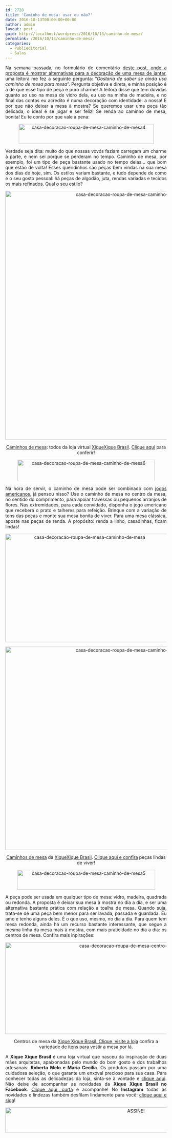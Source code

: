```yaml
---
id: 2728
title: 'Caminho de mesa: usar ou não?'
date: 2016-10-13T00:00:00+00:00
author: admin
layout: post
guid: http://localhost/wordpress/2016/10/13/caminho-de-mesa/
permalink: /2016/10/13/caminho-de-mesa/
categories:
  - Publieditorial
  - Salas
---
```

<p align="justify">
  Na semana passada, no formulário de comentário <a href="http://www.trololodemulher.com.br/2009/02/11/alternativas-para-decorar-uma-mesa-de-jantar/" target="_blank">deste post, onde a proposta é mostrar alternativas para a decoração de uma mesa de jantar</a>, uma leitora me fez a seguinte pergunta: “<em>Gostaria de saber se ainda usa caminho de mesa para mesa</em>”. Pergunta objetiva e direta, e minha posição é a de que esse tipo de peça é puro charme! A leitora disse que tem dúvidas quanto ao uso na mesa de vidro dela, eu uso na minha de madeira, e no final das contas eu acredito é numa decoração com identidade: a nossa! E por que não deixar a mesa à mostra? Se queremos usar uma peça tão delicada, o ideal é se jogar e ser feliz! Se renda ao caminho de mesa, bonita! Eu te conto por que vale à pena:
</p>

<p align="center">
  <img class="alignnone size-full wp-image-13096" src="http://www.trololodemulher.com.br/blog/wp-content/uploads/2016/10/CASA-DECORACAO-ROUPA-DE-MESA-CAMINHO-DE-MESA4.jpg" alt="casa-decoracao-roupa-de-mesa-caminho-de-mesa4" width="421" height="62" />
</p>

<p align="justify">
  Verdade seja dita: muito do que nossas vovós faziam carregam um charme à parte, e nem sei porque se perderam no tempo. Caminho de mesa, por exemplo, foi um tipo de peça bastante usado no tempo delas… que bom que estão de volta! Esses queridinhos são peças bem vindas na sua mesa dos dias de hoje, sim. Os estilos variam bastante, e tudo depende de como é o seu gosto pessoal: há peças de algodão, juta, rendas variadas e tecidos os mais refinados. Qual o seu estilo?
</p>

<p align="center">
  <a href="https://www.xiquexiquebrasil.com.br/casa/mesa/?ref=trololo" target="_blank"><img class="alignnone size-full wp-image-13091" src="http://www.trololodemulher.com.br/blog/wp-content/uploads/2016/10/CASA-DECORACAO-ROUPA-DE-MESA-CAMINHO-DE-MESA2.jpg" alt="casa-decoracao-roupa-de-mesa-caminho-de-mesa2" width="779" height="776" /></a>
</p>

<p align="center">
  <a href="https://www.xiquexiquebrasil.com.br/casa/mesa/?ref=trololo" target="_blank">Caminhos de mesa</a>: todos da loja virtual <a href="https://www.xiquexiquebrasil.com.br/?ref=trololo" target="_blank">XiqueXique Brasil</a>. <a href="https://www.xiquexiquebrasil.com.br/casa/mesa/?ref=trololo" target="_blank">Clique aqui</a> para conferir!
</p>

<p align="center">
  <img class="alignnone size-full wp-image-13098" src="http://www.trololodemulher.com.br/blog/wp-content/uploads/2016/10/CASA-DECORACAO-ROUPA-DE-MESA-CAMINHO-DE-MESA6.jpg" alt="casa-decoracao-roupa-de-mesa-caminho-de-mesa6" width="429" height="67" />
</p>

<p align="justify">
  Na hora de servir, o caminho de mesa pode ser combinado com <a href="http://www.trololodemulher.com.br/2016/08/30/jogos-americanos/" target="_blank">jogos americanos</a>, já pensou nisso? Use o caminho de mesa no centro da mesa, no sentido do comprimento, para apoiar travessas ou pequenos arranjos de flores. Nas extremidades, para cada convidado, disponha o jogo americano que receberá o prato e talheres para refeição. Brinque com a variação de tons das peças e monte sua mesa bonita de viver. Para uma mesa clássica, aposte nas peças de renda. A propósito: renda a linho, casadinhas, ficam lindas!
</p>

<p align="center">
  <a href="https://www.xiquexiquebrasil.com.br/casa/mesa/?ref=trololo" target="_blank"><img class="alignnone size-full wp-image-13090" src="http://www.trololodemulher.com.br/blog/wp-content/uploads/2016/10/CASA-DECORACAO-ROUPA-DE-MESA-CAMINHO-DE-MESA.jpg" alt="casa-decoracao-roupa-de-mesa-caminho-de-mesa" width="511" height="338" /></a>
</p>

<p align="center">
  <a href="https://www.xiquexiquebrasil.com.br/casa/mesa/?ref=trololo" target="_blank"><img class="alignnone size-full wp-image-13095" src="http://www.trololodemulher.com.br/blog/wp-content/uploads/2016/10/CASA-DECORACAO-ROUPA-DE-MESA-CAMINHO-DE-MESA3.jpg" alt="casa-decoracao-roupa-de-mesa-caminho-de-mesa3" width="779" height="634" /></a>
</p>

<p align="center">
  <a href="https://www.xiquexiquebrasil.com.br/casa/mesa/?ref=trololo" target="_blank">Caminhos de mesa</a> da <a href="https://www.xiquexiquebrasil.com.br/?ref=trololo" target="_blank">XiqueXique Brasil</a>. <a href="https://www.xiquexiquebrasil.com.br/casa/mesa/?ref=trololo" target="_blank">Clique aqui e confira</a> peças lindas de viver!
</p>

<p align="center">
  <img class="alignnone size-full wp-image-13097" src="http://www.trololodemulher.com.br/blog/wp-content/uploads/2016/10/CASA-DECORACAO-ROUPA-DE-MESA-CAMINHO-DE-MESA5.jpg" alt="casa-decoracao-roupa-de-mesa-caminho-de-mesa5" width="431" height="62" />
</p>

<p align="justify">
  A peça pode ser usada em qualquer tipo de mesa: vidro, madeira, quadrada ou redonda. A proposta é deixar sua mesa à mostra no dia a dia, e ser uma alternativa bastante prática com relação a toalha de mesa. Quando suja, trata-se de uma peça bem menor para ser lavada, passada e guardada. Eu amo e tenho alguns deles. É o que uso, mesmo, no dia a dia. Para quem tem mesa redonda, ainda há um recurso bastante interessante, que segue a mesma linha da mesa mais à mostra, com mais praticidade no dia a dia: os centros de mesa. Confira mais inpirações:
</p>

<p align="center">
  <a href="https://www.xiquexiquebrasil.com.br/casa/mesa/?ref=trololo" target="_blank"><img class="alignnone size-full wp-image-13099" src="http://www.trololodemulher.com.br/blog/wp-content/uploads/2016/10/CASA-DECORACAO-ROUPA-DE-MESA-CENTRO-DE-MESA.jpg" alt="casa-decoracao-roupa-de-mesa-centro-de-mesa" width="779" height="286" /></a>
</p>

<p align="center">
  Centros de mesa da <a href="https://www.xiquexiquebrasil.com.br/?ref=trololo" target="_blank">Xique Xique Brasil. Clique, visite a loja</a> confira a variedade de itens para vestir a mesa por lá.
</p>

<p align="justify">
  A <strong>Xique Xique Brasil</strong> é uma loja virtual que nasceu da inspiração de duas mães arquitetas, apaixonadas pelo mundo do bom gosto e dos trabalhos artesanais: <strong>Roberta Melo e Maria Cecilia</strong>. Os produtos passam por uma cuidadosa seleção, o que garante um enxoval precioso para sua casa. Para conhecer todas as delicadezas da loja, sinta-se à vontade e <a href="http://bit.ly/xxb-tololo" target="_blank">clique aqui</a>. Não deixe de acompanhar as novidades da <strong>Xique Xique Brasil no Facebook</strong>. <a href="https://www.facebook.com/XiqueXiqueBrasil/" target="_blank">Clique aqui, curta</a> e acompanhe! No <strong>Instagram</strong> todas as novidades e lindezas também desfilam lindamente para você: <a href="https://www.instagram.com/xiquexiquebrasil/" target="_blank">clique aqui e siga</a>!
</p>

<p align="center">
  <a href="http://feedburner.google.com/fb/a/mailverify?uri=blogBichaFemea&loc=en_US" target="_blank"><img class="alignnone size-full wp-image-10439" src="http://www.trololodemulher.com.br/blog/wp-content/uploads/2014/09/ASSINE.png" alt="ASSINE!" width="800" height="78" /></a>
</p>

<p align="justify">